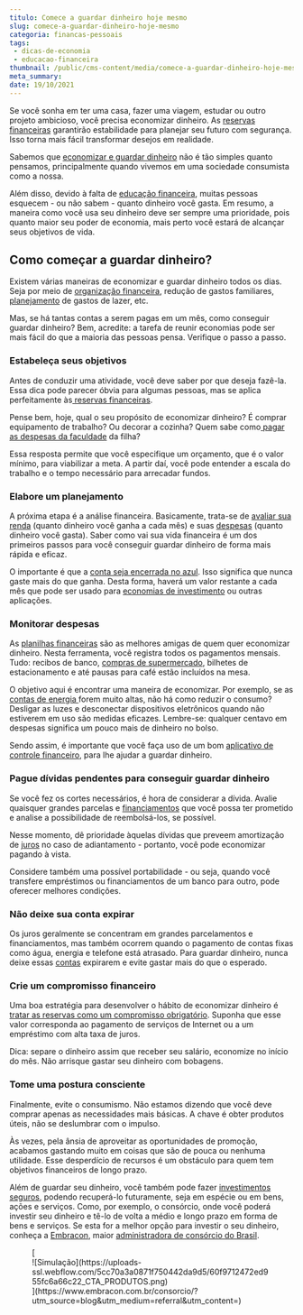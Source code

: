 ```yaml
---
titulo: Comece a guardar dinheiro hoje mesmo
slug: comece-a-guardar-dinheiro-hoje-mesmo
categoria: financas-pessoais
tags:
 - dicas-de-economia
 - educacao-financeira
thumbnail: /public/cms-content/media/comece-a-guardar-dinheiro-hoje-mesmo.jpg
meta_summary: 
date: 19/10/2021
---
```

Se você sonha em ter uma casa, fazer uma viagem, estudar ou outro projeto ambicioso, você precisa economizar dinheiro. As [reservas financeiras](https://www.embracon.com.br/blog/quando-usar-a-reserva-de-emergencia) garantirão estabilidade para planejar seu futuro com segurança. Isso torna mais fácil transformar desejos em realidade.

Sabemos que [economizar e guardar dinheiro](https://www.embracon.com.br/blog/5-erros-que-voce-deve-evitar-para-conseguir-economizar-dinheiro) não é tão simples quanto pensamos, principalmente quando vivemos em uma sociedade consumista como a nossa.

Além disso, devido à falta de [educação financeira](https://www.embracon.com.br/blog/como-ensinar-educacao-financeira-aos-filhos), muitas pessoas esquecem - ou não sabem - quanto dinheiro você gasta. Em resumo, a maneira como você usa seu dinheiro deve ser sempre uma prioridade, pois quanto maior seu poder de economia, mais perto você estará de alcançar seus objetivos de vida.

Como começar a guardar dinheiro? 
---------------------------------

Existem várias maneiras de economizar e guardar dinheiro todos os dias. Seja por meio de [organização financeira](https://www.embracon.com.br/blog/7-dicas-para-comecar-a-sua-organizacao-financeira), redução de gastos familiares, [planejamento](https://www.embracon.com.br/blog/planejamento-financeiro-um-guia-para-as-financas-nao-sairem-de-controle) de gastos de lazer, etc.

Mas, se há tantas contas a serem pagas em um mês, como conseguir guardar dinheiro? Bem, acredite: a tarefa de reunir economias pode ser mais fácil do que a maioria das pessoas pensa. Verifique o passo a passo.

### Estabeleça seus objetivos 

Antes de conduzir uma atividade, você deve saber por que deseja fazê-la. Essa dica pode parecer óbvia para algumas pessoas, mas se aplica perfeitamente às[ reservas financeiras](https://www.embracon.com.br/blog/reserva-financeira-como-preparar-a-sua).

Pense bem, hoje, qual o seu propósito de economizar dinheiro? É comprar equipamento de trabalho? Ou decorar a cozinha? Quem sabe como[ pagar as despesas da faculdade](https://www.embracon.com.br/blog/preco-da-faculdade-por-que-ele-nao-deve-ser-o-principal-fator-na-escolha-de-um-curso) da filha?

Essa resposta permite que você especifique um orçamento, que é o valor mínimo, para viabilizar a meta. A partir daí, você pode entender a escala do trabalho e o tempo necessário para arrecadar fundos.

### Elabore um planejamento 

A próxima etapa é a análise financeira. Basicamente, trata-se de [avaliar sua renda](https://www.embracon.com.br/blog/quanto-da-minha-renda-posso-investir) (quanto dinheiro você ganha a cada mês) e suas [despesas](https://www.embracon.com.br/blog/quais-sao-as-despesas-superfluas-que-podem-ser-cortadas-do-dia-a-dia) (quanto dinheiro você gasta). Saber como vai sua vida financeira é um dos primeiros passos para você conseguir guardar dinheiro de forma mais rápida e eficaz.

O importante é que a [conta seja encerrada no azul](https://www.embracon.com.br/blog/planeje-sua-vida-financeira-e-fique-sempre-no-azul). Isso significa que nunca gaste mais do que ganha. Desta forma, haverá um valor restante a cada mês que pode ser usado para [economias de investimento](https://www.embracon.com.br/blog/o-consorcio-e-investimento) ou outras aplicações.

### Monitorar despesas 

As [planilhas financeiras](https://www.embracon.com.br/blog/como-criar-uma-planilha-de-planejamento-financeiro) são as melhores amigas de quem quer economizar dinheiro. Nesta ferramenta, você registra todos os pagamentos mensais. Tudo: recibos de banco, [compras de supermercado](https://www.embracon.com.br/blog/10-importantes-dicas-para-economizar-nas-compras-de-casa), bilhetes de estacionamento e até pausas para café estão incluídos na mesa.

O objetivo aqui é encontrar uma maneira de economizar. Por exemplo, se as [contas de energia ](https://www.embracon.com.br/blog/como-economizar-nas-contas-de-agua-e-luz)forem muito altas, não há como reduzir o consumo? Desligar as luzes e desconectar dispositivos eletrônicos quando não estiverem em uso são medidas eficazes. Lembre-se: qualquer centavo em despesas significa um pouco mais de dinheiro no bolso.

Sendo assim, é importante que você faça uso de um bom [aplicativo de controle financeiro](https://www.embracon.com.br/blog/aplicativos-para-manter-suas-financas-em-ordem), para lhe ajudar a guardar dinheiro.

### Pague dívidas pendentes para conseguir guardar dinheiro 

Se você fez os cortes necessários, é hora de considerar a dívida. Avalie quaisquer grandes parcelas e [financiamentos](https://www.embracon.com.br/blog/financiamento-ou-consorcio-o-que-e-melhor-na-compra-de-um-imovel) que você possa ter prometido e analise a possibilidade de reembolsá-los, se possível.

Nesse momento, dê prioridade àquelas dívidas que preveem amortização de [juros](https://www.embracon.com.br/blog/como-os-juros-afetam-a-sua-vida) no caso de adiantamento - portanto, você pode economizar pagando à vista.

Considere também uma possível portabilidade - ou seja, quando você transfere empréstimos ou financiamentos de um banco para outro, pode oferecer melhores condições.

### Não deixe sua conta expirar 

Os juros geralmente se concentram em grandes parcelamentos e financiamentos, mas também ocorrem quando o pagamento de contas fixas como água, energia e telefone está atrasado. Para guardar dinheiro, nunca deixe essas [contas](https://www.embracon.com.br/blog/fui-demitido-e-agora-como-pagar-as-minhas-contas) expirarem e evite gastar mais do que o esperado.

### Crie um compromisso financeiro 

Uma boa estratégia para desenvolver o hábito de economizar dinheiro é [tratar as reservas como um compromisso obrigatório](https://www.embracon.com.br/blog/quando-usar-a-reserva-de-emergencia). Suponha que esse valor corresponda ao pagamento de serviços de Internet ou a um empréstimo com alta taxa de juros.

Dica: separe o dinheiro assim que receber seu salário, economize no início do mês. Não arrisque gastar seu dinheiro com bobagens.

### Tome uma postura consciente 

Finalmente, evite o consumismo. Não estamos dizendo que você deve comprar apenas as necessidades mais básicas. A chave é obter produtos úteis, não se deslumbrar com o impulso.

Às vezes, pela ânsia de aproveitar as oportunidades de promoção, acabamos gastando muito em coisas que são de pouca ou nenhuma utilidade. Esse desperdício de recursos é um obstáculo para quem tem objetivos financeiros de longo prazo.

Além de guardar seu dinheiro, você também pode fazer [investimentos seguros](https://www.embracon.com.br/blog/investimentos-rentaveis), podendo recuperá-lo futuramente, seja em espécie ou em bens, ações e serviços. Como, por exemplo, o consórcio, onde você poderá investir seu dinheiro e tê-lo de volta a médio e longo prazo em forma de bens e serviços. Se esta for a melhor opção para investir o seu dinheiro, conheça a [Embracon](https://www.embracon.com.br/a-embracon), maior [administradora de consórcio do Brasil](https://www.embracon.com.br/conhecaoconsorcio/o-que-e-uma-administradora-de-consorcio).

<figure class="w-richtext-figure-type-image w-richtext-align-center">[<div>![Simulação](https://uploads-ssl.webflow.com/5cc70a3a0871f750442da9d5/60f9712472ed955fc6a66c22_CTA_PRODUTOS.png)</div>](https://www.embracon.com.br/consorcio/?utm_source=blog&utm_medium=referral&utm_content=)</figure>

